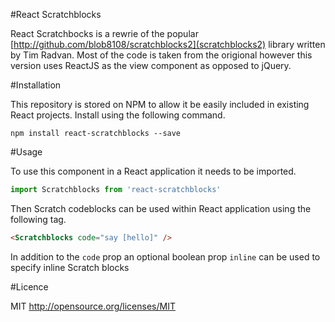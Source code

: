#React Scratchblocks

React Scratchbocks is a rewrie of the popular [http://github.com/blob8108/scratchblocks2](scratchblocks2) library written by Tim Radvan. Most of the code is taken from the origional however this version uses ReactJS as the view component as opposed to jQuery.

#Installation

This repository is stored on NPM to allow it be easily included in existing React projects. Install using the following command.

```
npm install react-scratchblocks --save
``` 

#Usage

To use this component in a React application it needs to be imported.

```javascript
import Scratchblocks from 'react-scratchblocks'
```

Then Scratch codeblocks can be used within React application using the following tag.

```html
<Scratchblocks code="say [hello]" />
```

In addition to the `code` prop an optional boolean prop `inline` can be used to specify inline Scratch blocks

#Licence

MIT
http://opensource.org/licenses/MIT